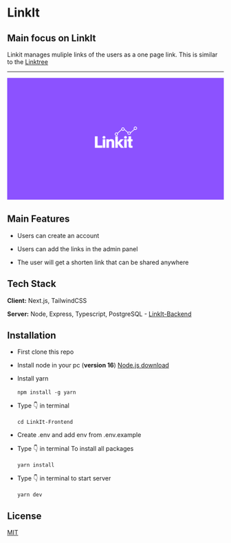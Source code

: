 # LinkIt

## Main focus on LinkIt

Linkit manages muliple links of the users as a one page link. This is similar to the
[Linktree](https://linktr.ee)

---

![App logo](https://raw.githubusercontent.com/tejaswankalluri/LinkIt-Backend/main/docs/logos/desktop.svg)

## Main Features

-   Users can create an account

-   Users can add the links in the admin panel

-   The user will get a shorten link that can be shared anywhere

## Tech Stack

**Client:** Next.js, TailwindCSS

**Server:** Node, Express, Typescript, PostgreSQL - [LinkIt-Backend](https://github.com/tejaswankalluri/LinkIt-Backend)

## Installation

-   First clone this repo

-   Install node in your pc (**version 16**) [Node.js download](https://nodejs.org/)

-   Install yarn

    `npm install -g yarn`

-   Type 👇 in terminal

    `cd LinkIt-Frontend`

-   Create .env and add env from .env.example

-   Type 👇 in terminal To install all packages

    `yarn install`

-   Type 👇 in terminal to start server

    `yarn dev`

## License

[MIT](https://choosealicense.com/licenses/mit/)
